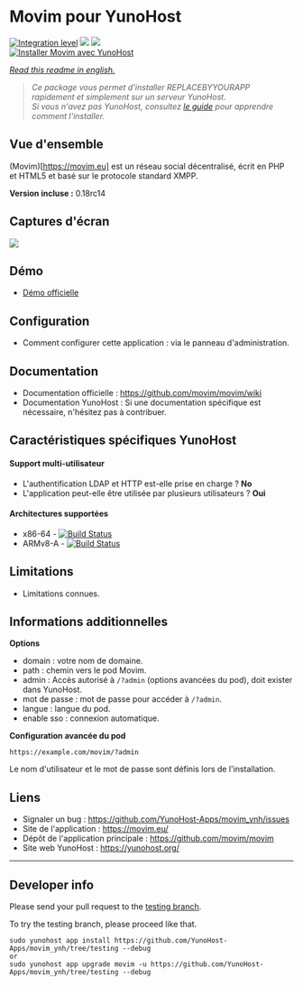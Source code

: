 # Movim pour YunoHost

[![Integration level](https://dash.yunohost.org/integration/movim.svg)](https://dash.yunohost.org/appci/app/movim) ![](https://ci-apps.yunohost.org/ci/badges/movim.status.svg) ![](https://ci-apps.yunohost.org/ci/badges/movim.maintain.svg)  
[![Installer Movim avec YunoHost](https://install-app.yunohost.org/install-with-yunohost.png)](https://install-app.yunohost.org/?app=movim)

*[Read this readme in english.](./README.md)* 

> *Ce package vous permet d'installer REPLACEBYYOURAPP rapidement et simplement sur un serveur YunoHost.  
Si vous n'avez pas YunoHost, consultez [le guide](https://yunohost.org/#/install) pour apprendre comment l'installer.*

## Vue d'ensemble

(Movim)[https://movim.eu] est un réseau social décentralisé, écrit en PHP et HTML5 et basé sur le protocole standard XMPP.

**Version incluse :** 0.18rc14

## Captures d'écran

![](https://camo.githubusercontent.com/1392d5eb8cd2824d7eb121424392e82f9393a5ad/68747470733a2f2f6d6f76696d2e65752f696d672f686f6d652e706e67)

## Démo

 * [Démo officielle](https://nl.movim.eu/?login)

## Configuration

 * Comment configurer cette application : via le panneau d'administration.

## Documentation

 * Documentation officielle : https://github.com/movim/movim/wiki
 * Documentation YunoHost : Si une documentation spécifique est nécessaire, n'hésitez pas à contribuer.

## Caractéristiques spécifiques YunoHost

#### Support multi-utilisateur

* L'authentification LDAP et HTTP est-elle prise en charge ? **No**
* L'application peut-elle être utilisée par plusieurs utilisateurs ? **Oui**

#### Architectures supportées

* x86-64 - [![Build Status](https://ci-apps.yunohost.org/ci/logs/movim%20%28Apps%29.svg)](https://ci-apps.yunohost.org/ci/apps/movim/)
* ARMv8-A - [![Build Status](https://ci-apps-arm.yunohost.org/ci/logs/movim%20%28Apps%29.svg)](https://ci-apps-arm.yunohost.org/ci/apps/movim/)

## Limitations

* Limitations connues.

## Informations additionnelles

**Options**

* domain : votre nom de domaine.
* path : chemin vers le pod Movim.
* admin : Accès autorisé à `/?admin` (options avancées du pod), doit exister dans YunoHost.
* mot de passe : mot de passe pour accéder à `/?admin`.
* langue : langue du pod.
* enable sso : connexion automatique.

**Configuration avancée du pod**

    https://example.com/movim/?admin

Le nom d'utilisateur et le mot de passe sont définis lors de l'installation.

## Liens

 * Signaler un bug : https://github.com/YunoHost-Apps/movim_ynh/issues
 * Site de l'application : https://movim.eu/
 * Dépôt de l'application principale : https://github.com/movim/movim
 * Site web YunoHost : https://yunohost.org/

---

## Developer info

Please send your pull request to the [testing branch](https://github.com/YunoHost-Apps/movim_ynh/tree/testing).

To try the testing branch, please proceed like that.
```
sudo yunohost app install https://github.com/YunoHost-Apps/movim_ynh/tree/testing --debug
or
sudo yunohost app upgrade movim -u https://github.com/YunoHost-Apps/movim_ynh/tree/testing --debug
```
